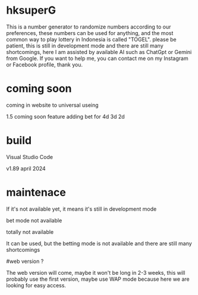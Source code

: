 # hksuperG

This is a number generator to randomize numbers according to our preferences, these numbers can be used for anything, and the most common way to play lottery in Indonesia is called "TOGEL". please be patient, this is still in development mode and there are still many shortcomings, here I am assisted by available AI such as ChatGpt or Gemini from Google. If you want to help me, you can contact me on my Instagram or Facebook profile, thank you.

# coming soon
coming in website to universal useing

1.5 coming soon feature adding bet for 4d 3d 2d


# build
Visual Studio Code

v1.89 april 2024

# maintenace
If it's not available yet, it means it's still in development mode

bet mode not available

totally not available

It can be used, but the betting mode is not available and there are still many shortcomings

#web version ?

The web version will come, maybe it won't be long in 2-3 weeks, this will probably use the first version, maybe use WAP mode because here we are looking for easy access.


